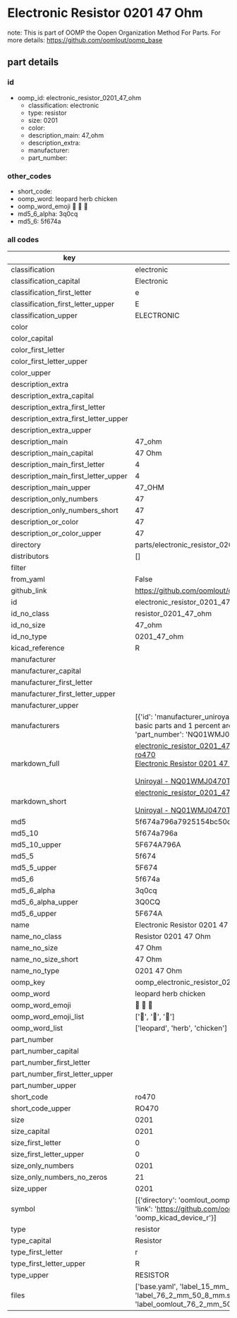 # Electronic Resistor 0201 47 Ohm  

note: This is part of OOMP the Oopen Organization Method For Parts. For more details: https://github.com/oomlout/oomp_base

##  part details





### id
* oomp_id: electronic_resistor_0201_47_ohm
  * classification: electronic
  * type: resistor
  * size: 0201
  * color: 
  * description_main: 47_ohm
  * description_extra: 
  * manufacturer: 
  * part_number: 

### other_codes
* short_code: 
* oomp_word: leopard herb chicken
* oomp_word_emoji :leopard: :herb: :chicken:
* md5_6_alpha: 3q0cq
* md5_6: 5f674a

### all codes 
| key | value |  
| --- | --- |  
| classification | electronic |  
| classification_capital | Electronic |  
| classification_first_letter | e |  
| classification_first_letter_upper | E |  
| classification_upper | ELECTRONIC |  
| color |  |  
| color_capital |  |  
| color_first_letter |  |  
| color_first_letter_upper |  |  
| color_upper |  |  
| description_extra |  |  
| description_extra_capital |  |  
| description_extra_first_letter |  |  
| description_extra_first_letter_upper |  |  
| description_extra_upper |  |  
| description_main | 47_ohm |  
| description_main_capital | 47 Ohm |  
| description_main_first_letter | 4 |  
| description_main_first_letter_upper | 4 |  
| description_main_upper | 47_OHM |  
| description_only_numbers | 47 |  
| description_only_numbers_short | 47 |  
| description_or_color | 47 |  
| description_or_color_upper | 47 |  
| directory | parts/electronic_resistor_0201_47_ohm |  
| distributors | [] |  
| filter |  |  
| from_yaml | False |  
| github_link | https://github.com/oomlout/oomlout_oomp_part_src/tree/main/parts/electronic_resistor_0201_47_ohm/working |  
| id | electronic_resistor_0201_47_ohm |  
| id_no_class | resistor_0201_47_ohm |  
| id_no_size | 47_ohm |  
| id_no_type | 0201_47_ohm |  
| kicad_reference | R |  
| manufacturer |  |  
| manufacturer_capital |  |  
| manufacturer_first_letter |  |  
| manufacturer_first_letter_upper |  |  
| manufacturer_upper |  |  
| manufacturers | [{'id': 'manufacturer_uniroyal', 'link': '', 'name': 'Uniroyal', 'note': {'reason': 'did this one first, but not in jlc pcb basic parts and 1 percent are and they are the same price', 'reason_short': 'not in jlc basic parts'}, 'part_number': 'NQ01WMJ0470TEE'}] |  
| markdown_full | [electronic_resistor_0201_47_ohm](https://github.com/oomlout/oomlout_oomp_part_src/tree/main/parts/electronic_resistor_0201_47_ohm/working)<br>[ro470](https://github.com/oomlout/oomlout_oomp_part_src/tree/main/parts/electronic_resistor_0201_47_ohm/working)<br>[Electronic Resistor 0201 47 Ohm](https://github.com/oomlout/oomlout_oomp_part_src/tree/main/parts/electronic_resistor_0201_47_ohm/working)<br><br>[Uniroyal - NQ01WMJ0470TEE- not in jlc basic parts]() [(L)  ](https://www.lcsc.com/search?q=NQ01WMJ0470TEE)[(D)  ](https://www.digikey.com/en/products?keywords=NQ01WMJ0470TEE)[(M)  ](https://www.mouser.com/Search/Refine?Keyword=NQ01WMJ0470TEE)[(N)  ](https://www.newark.com/search?st=NQ01WMJ0470TEE)[(SZ)  ](https://so.szlcsc.com/global.html?k=NQ01WMJ0470TEE)<br> |  
| markdown_short | [electronic_resistor_0201_47_ohm](https://github.com/oomlout/oomlout_oomp_part_src/tree/main/parts/electronic_resistor_0201_47_ohm/working)<br><br>[Uniroyal - NQ01WMJ0470TEE- not in jlc basic parts]() |  
| md5 | 5f674a796a7925154bc50df40afedb97 |  
| md5_10 | 5f674a796a |  
| md5_10_upper | 5F674A796A |  
| md5_5 | 5f674 |  
| md5_5_upper | 5F674 |  
| md5_6 | 5f674a |  
| md5_6_alpha | 3q0cq |  
| md5_6_alpha_upper | 3Q0CQ |  
| md5_6_upper | 5F674A |  
| name | Electronic Resistor 0201 47 Ohm |  
| name_no_class | Resistor 0201 47 Ohm |  
| name_no_size | 47 Ohm |  
| name_no_size_short | 47 Ohm |  
| name_no_type | 0201 47 Ohm |  
| oomp_key | oomp_electronic_resistor_0201_47_ohm |  
| oomp_word | leopard herb chicken |  
| oomp_word_emoji | :leopard: :herb: :chicken: |  
| oomp_word_emoji_list | [':leopard:', ':herb:', ':chicken:'] |  
| oomp_word_list | ['leopard', 'herb', 'chicken'] |  
| part_number |  |  
| part_number_capital |  |  
| part_number_first_letter |  |  
| part_number_first_letter_upper |  |  
| part_number_upper |  |  
| short_code | ro470 |  
| short_code_upper | RO470 |  
| size | 0201 |  
| size_capital | 0201 |  
| size_first_letter | 0 |  
| size_first_letter_upper | 0 |  
| size_only_numbers | 0201 |  
| size_only_numbers_no_zeros | 21 |  
| size_upper | 0201 |  
| symbol | [{'directory': 'oomlout_oomp_symbol_bot/symbols/kicad_device_r//working/working.kicad_sym', 'index': 0, 'link': 'https://github.com/oomlout/oomlout_oomp_symbol_bot/tree/main/symbols/kicad_device_r', 'oomp_key': 'oomp_kicad_device_r'}] |  
| type | resistor |  
| type_capital | Resistor |  
| type_first_letter | r |  
| type_first_letter_upper | R |  
| type_upper | RESISTOR |  
| files | ['base.yaml', 'label_15_mm_30_mm.pdf', 'label_15_mm_30_mm.svg', 'label_76_2_mm_50_8_mm.pdf', 'label_76_2_mm_50_8_mm.svg', 'label_oomlout_76_2_mm_50_8_mm.pdf', 'label_oomlout_76_2_mm_50_8_mm.svg', 'readme.md', 'working.json', 'working.yaml'] |  
